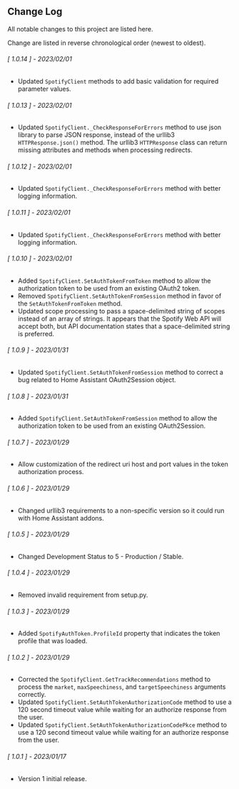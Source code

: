 ## Change Log

All notable changes to this project are listed here.  

Change are listed in reverse chronological order (newest to oldest).  

<span class="changelog">

###### [ 1.0.14 ] - 2023/02/01

  * Updated `SpotifyClient` methods to add basic validation for required parameter values.

###### [ 1.0.13 ] - 2023/02/01

  * Updated `SpotifyClient._CheckResponseForErrors` method to use json library to parse JSON response, instead of the urllib3 `HTTPResponse.json()` method.  The urllib3 `HTTPResponse` class can return missing attributes and methods when processing redirects.

###### [ 1.0.12 ] - 2023/02/01

  * Updated `SpotifyClient._CheckResponseForErrors` method with better logging information.

###### [ 1.0.11 ] - 2023/02/01

  * Updated `SpotifyClient._CheckResponseForErrors` method with better logging information.

###### [ 1.0.10 ] - 2023/02/01

  * Added `SpotifyClient.SetAuthTokenFromToken` method to allow the authorization token to be used from an existing OAuth2 token.
  * Removed `SpotifyClient.SetAuthTokenFromSession` method in favor of the `SetAuthTokenFromToken` method.
  * Updated scope processing to pass a space-delimited string of scopes instead of an array of strings.  It appears that the Spotify Web API will accept both, but API documentation states that a space-delimited string is preferred.

###### [ 1.0.9 ] - 2023/01/31

  * Updated `SpotifyClient.SetAuthTokenFromSession` method to correct a bug related to Home Assistant OAuth2Session object.

###### [ 1.0.8 ] - 2023/01/31

  * Added `SpotifyClient.SetAuthTokenFromSession` method to allow the authorization token to be used from an existing OAuth2Session.

###### [ 1.0.7 ] - 2023/01/29

  * Allow customization of the redirect uri host and port values in the token authorization process.

###### [ 1.0.6 ] - 2023/01/29

  * Changed urllib3 requirements to a non-specific version so it could run with Home Assistant addons.

###### [ 1.0.5 ] - 2023/01/29

  * Changed Development Status to 5 - Production / Stable.

###### [ 1.0.4 ] - 2023/01/29

  * Removed invalid requirement from setup.py.

###### [ 1.0.3 ] - 2023/01/29

  * Added `SpotifyAuthToken.ProfileId` property that indicates the token profile that was loaded.

###### [ 1.0.2 ] - 2023/01/29

  * Corrected the `SpotifyClient.GetTrackRecommendations` method to process the `market`, `maxSpeechiness`, and `targetSpeechiness` arguments correctly.
  * Updated `SpotifyClient.SetAuthTokenAuthorizationCode` method to use a 120 second timeout value while waiting for an authorize response from the user.
  * Updated `SpotifyClient.SetAuthTokenAuthorizationCodePkce` method to use a 120 second timeout value while waiting for an authorize response from the user.

###### [ 1.0.1 ] - 2023/01/17

  * Version 1 initial release.

</span>